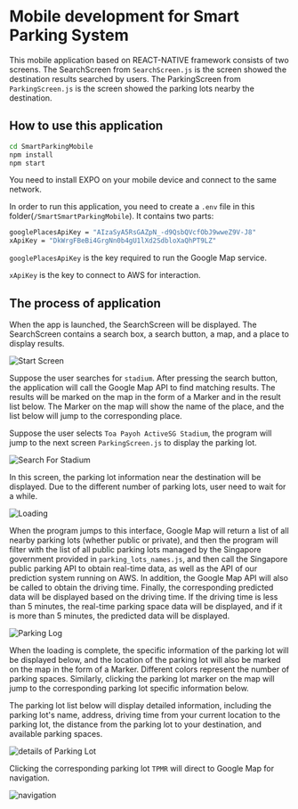 # Mobile development for Smart Parking System

This mobile application based on REACT-NATIVE framework consists of two screens. The SearchScreen from `SearchScreen.js` is the screen showed the destination results searched by users. The ParkingScreen from `ParkingScreen.js` is the screen showed the parking lots nearby the destination.

## How to use this application

```bash
cd SmartParkingMobile
npm install 
npm start
```
You need to install EXPO on your mobile device and connect to the same network.

In order to run this application, you need to create a `.env` file in this folder(`/SmartSmartParkingMobile`). It contains two parts: 

```bash
googlePlacesApiKey = "AIzaSyA5RsGAZpN_-d9QsbQVcfObJ9wweZ9V-J8" 
xApiKey = "DkWrgFBeBi4GrgNn0b4gU1lXd2SdbloXaQhPT9LZ"
```
`googlePlacesApiKey` is the key required to run the Google Map service.

`xApiKey` is the key to connect to AWS for interaction.

## The process of application

When the app is launched, the SearchScreen will be displayed. The SearchScreen contains a search box, a search button, a map, and a place to display results.


![Start Screen](../assets/startScreen.png)

Suppose the user searches for `stadium`. After pressing the search button, the application will call the Google Map API to find matching results. The results will be marked on the map in the form of a Marker and in the result list below. The Marker on the map will show the name of the place, and the list below will jump to the corresponding place.

Suppose the user selects `Toa Payoh ActiveSG Stadium`, the program will jump to the next screen `ParkingScreen.js` to display the parking lot.

![Search For Stadium](../assets/searchForStadium.png)

In this screen, the parking lot information near the destination will be displayed. Due to the different number of parking lots, user need to wait for a while.

![Loading](../assets/loading.png)

When the program jumps to this interface, Google Map will return a list of all nearby parking lots (whether public or private), and then the program will filter with the list of all public parking lots managed by the Singapore government provided in `parking_lots_names.js`, and then call the Singapore public parking API to obtain real-time data, as well as the API of our prediction system running on AWS. In addition, the Google Map API will also be called to obtain the driving time. Finally, the corresponding predicted data will be displayed based on the driving time. If the driving time is less than 5 minutes, the real-time parking space data will be displayed, and if it is more than 5 minutes, the predicted data will be displayed.

![Parking Log](../assets/parkingLot.png)

When the loading is complete, the specific information of the parking lot will be displayed below, and the location of the parking lot will also be marked on the map in the form of a Marker. Different colors represent the number of parking spaces. Similarly, clicking the parking lot marker on the map will jump to the corresponding parking lot specific information below.

The parking lot list below will display detailed information, including the parking lot's name, address, driving time from your current location to the parking lot, the distance from the parking lot to your destination, and available parking spaces.

![details of Parking Lot](../assets/detailOfParkingLot.png)


Clicking the corresponding parking lot `TPMR` will direct to Google Map for navigation.

![navigation](../assets/navigation.png)


